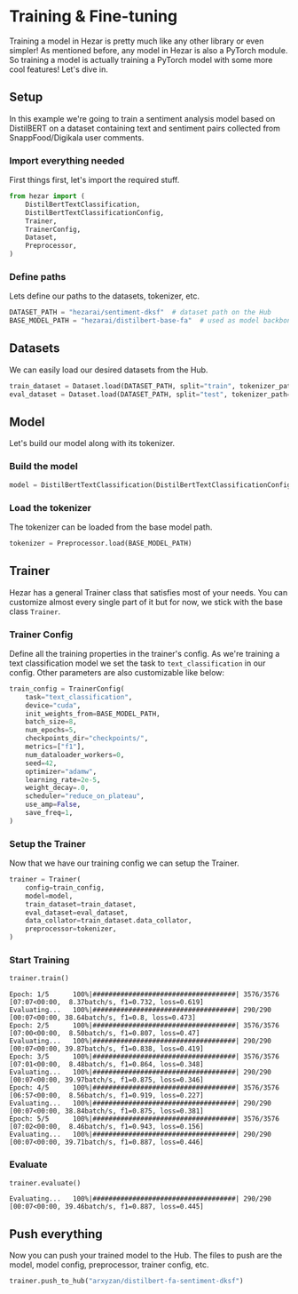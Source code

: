 # Training & Fine-tuning

Training a model in Hezar is pretty much like any other library or even simpler! As mentioned before, any model in Hezar
is also a PyTorch module. So training a model is actually training a PyTorch model with some more cool features!
Let's dive in.

## Setup
In this example we're going to train a sentiment analysis model based on DistilBERT on a dataset containing
text and sentiment pairs collected from SnappFood/Digikala user comments.
### Import everything needed
First things first, let's import the required stuff.

```python
from hezar import (
    DistilBertTextClassification,
    DistilBertTextClassificationConfig,
    Trainer,
    TrainerConfig,
    Dataset,
    Preprocessor,
)
```
### Define paths
Lets define our paths to the datasets, tokenizer, etc.
```python
DATASET_PATH = "hezarai/sentiment-dksf"  # dataset path on the Hub
BASE_MODEL_PATH = "hezarai/distilbert-base-fa"  # used as model backbone weights and tokenizer
```
## Datasets
We can easily load our desired datasets from the Hub.
```python
train_dataset = Dataset.load(DATASET_PATH, split="train", tokenizer_path=BASE_MODEL_PATH)
eval_dataset = Dataset.load(DATASET_PATH, split="test", tokenizer_path=BASE_MODEL_PATH)
```

## Model
Let's build our model along with its tokenizer.
### Build the model
```python
model = DistilBertTextClassification(DistilBertTextClassificationConfig(id2label=train_dataset.config.id2label))
```
### Load the tokenizer
The tokenizer can be loaded from the base model path.
```python
tokenizer = Preprocessor.load(BASE_MODEL_PATH)
```

## Trainer
Hezar has a general Trainer class that satisfies most of your needs. You can customize almost every single part of it
but for now, we stick with the base class `Trainer`.
### Trainer Config
Define all the training properties in the trainer's config. As we're training a text classification model we set the
task to `text_classification` in our config. Other parameters are also customizable like below:
```python
train_config = TrainerConfig(
    task="text_classification",
    device="cuda",
    init_weights_from=BASE_MODEL_PATH,
    batch_size=8,
    num_epochs=5,
    checkpoints_dir="checkpoints/",
    metrics=["f1"],
    num_dataloader_workers=0,
    seed=42,
    optimizer="adamw",
    learning_rate=2e-5,
    weight_decay=.0,
    scheduler="reduce_on_plateau",
    use_amp=False,
    save_freq=1,
)
```
### Setup the Trainer
Now that we have our training config we can setup the Trainer.
```python
trainer = Trainer(
    config=train_config,
    model=model,
    train_dataset=train_dataset,
    eval_dataset=eval_dataset,
    data_collator=train_dataset.data_collator,
    preprocessor=tokenizer,
)
```
### Start Training
```python
trainer.train()
```
```
Epoch: 1/5      100%|####################################| 3576/3576 [07:07<00:00,  8.37batch/s, f1=0.732, loss=0.619]
Evaluating...   100%|####################################| 290/290 [00:07<00:00, 38.64batch/s, f1=0.8, loss=0.473]
Epoch: 2/5      100%|####################################| 3576/3576 [07:00<00:00,  8.50batch/s, f1=0.807, loss=0.47]
Evaluating...   100%|####################################| 290/290 [00:07<00:00, 39.87batch/s, f1=0.838, loss=0.419]
Epoch: 3/5      100%|####################################| 3576/3576 [07:01<00:00,  8.48batch/s, f1=0.864, loss=0.348]
Evaluating...   100%|####################################| 290/290 [00:07<00:00, 39.97batch/s, f1=0.875, loss=0.346]
Epoch: 4/5      100%|####################################| 3576/3576 [06:57<00:00,  8.56batch/s, f1=0.919, loss=0.227]
Evaluating...   100%|####################################| 290/290 [00:07<00:00, 38.84batch/s, f1=0.875, loss=0.381]
Epoch: 5/5      100%|####################################| 3576/3576 [07:02<00:00,  8.46batch/s, f1=0.943, loss=0.156]
Evaluating...   100%|####################################| 290/290 [00:07<00:00, 39.71batch/s, f1=0.887, loss=0.446]
```
### Evaluate
```python
trainer.evaluate()
```
```
Evaluating...   100%|####################################| 290/290 [00:07<00:00, 39.46batch/s, f1=0.887, loss=0.445]
```
## Push everything
Now you can push your trained model to the Hub. The files to push are the model, model config, preprocessor, trainer config,
etc.
```python
trainer.push_to_hub("arxyzan/distilbert-fa-sentiment-dksf")
```
